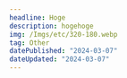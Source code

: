 ```yaml
---
headline: Hoge
description: hogehoge
img: /Imgs/etc/320-180.webp
tag: Other
datePublished: "2024-03-07"
dateUpdated: "2024-03-07"
---
```


